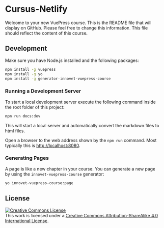 # Cursus-Netlify

Welcome to your new VuePress course. This is the README file that will display on GitHub. Please feel free to change this information. This file should reflect the content of this course.

## Development

Make sure you have Node.js installed and the following packages:

```bash
npm install -g vuepress
npm install -g yo
npm install -g generator-innovet-vuepress-course
```

### Running a Development Server

To start a local development server execute the following command inside the root folder of this project:

```bash
npm run docs:dev
```

This will start a local server and automatically convert the markdown files to html files.

Open a browser to the web address shown by the `npm run` command. Most typically this is [http://localhost:8080](http://localhost:8080).

### Generating Pages

A page is like a new chapter in your course. You can generate a new page by using the `innovet-vuepress-course` generator:

```bash
yo innovet-vuepress-course:page
```

## License

<a rel="license" href="http://creativecommons.org/licenses/by-sa/4.0/"><img alt="Creative Commons License" style="border-width:0" src="https://i.creativecommons.org/l/by-sa/4.0/88x31.png" /></a><br />This work is licensed under a <a rel="license" href="http://creativecommons.org/licenses/by-sa/4.0/">Creative Commons Attribution-ShareAlike 4.0 International License</a>.
